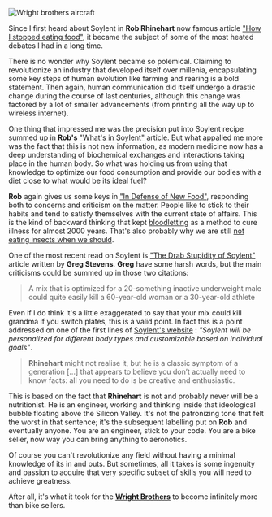 ![Wright brothers aircraft](http://i.imgur.com/zCduWtJ.jpg)

Since I first heard about Soylent in **Rob Rhinehart** now famous article ["How I stopped eating food"](http://robrhinehart.com/?p=298), it became the subject of some of the most heated debates I had in a long time.

There is no wonder why Soylent became so polemical. Claiming to revolutionize an industry that developed itself over millenia, encapsulating some key steps of human evolution like farming and rearing is a bold statement. Then again, human communication did itself undergo a drastic change during the course of last centuries, although this change was factored by a lot of smaller advancements (from printing all the way up to wireless internet).

One thing that impressed me was the precision put into Soylent recipe summed up in **Rob's** ["What's in Soylent"](http://robrhinehart.com/?p=424) article.
But what appalled me more was the fact that this is not new information, as modern medicine now has a deep understanding of biochemical exchanges and interactions taking place in the human body.
So what was holding us from using that knowledge to optimize our food consumption and provide our bodies with a diet close to what would be its ideal fuel?

**Rob** again gives us some keys in ["In Defense of New Food"](http://robrhinehart.com/?p=507), responding both to concerns and criticism on the matter.
People like to stick to their habits and tend to satisfy themselves with the current state of affairs.
This is the kind of backward thinking that kept [bloodletting](http://en.wikipedia.org/wiki/Bloodletting) as a method to cure illness for almost 2000 years. That's also probably why we are still [not eating insects when we should](http://qz.com/84127/five-reasons-we-should-all-be-eating-insects/).

One of the most recent read on Soylent is ["The Drab Stupidity of Soylent"](http://www.kernelmag.com/comment/column/4264/the-drab-stupidity-of-soylent/) article written by **Greg Stevens**.
**Greg** have some harsh words, but the main criticisms could be summed up in those two citations:

>A mix that is optimized for a 20-something inactive underweight male could quite easily kill a 60-year-old woman or a 30-year-old athlete

Even if I do think it's a little exaggerated to say that your mix could kill grandma if you switch plates, this is a valid point. In fact this is a point addressed on one of the first lines of [Soylent's website](https://campaign.soylent.me/soylent-free-your-body) :  *"Soylent will be personalized for different body types and customizable based on individual goals"*.

>**Rhinehart** might not realise it, but he is a classic symptom of a generation [...] that appears to believe you don’t actually need to know facts: all you need to do is be creative and enthusiastic.

This is based on the fact that **Rhinehart** is not and probably never will be a nutritionist. He is an engineer, working and thinking inside that ideological bubble floating above the Silicon Valley. It's not the patronizing tone that felt the worst in that sentence; it's the subsequent labelling put on **Rob** and eventually anyone. You are an engineer, stick to your code. You are a bike seller, now way you can bring anything to aeronotics.

Of course you can't revolutionize any field without having a minimal knowledge of its in and outs. But sometimes, all it takes is some ingenuity and passion to acquire that very specific subset of skills you will need to achieve greatness.

After all, it's what it took for the **[Wright Brothers](http://en.wikipedia.org/wiki/Wright_brothers)** to become infinitely more than bike sellers.

